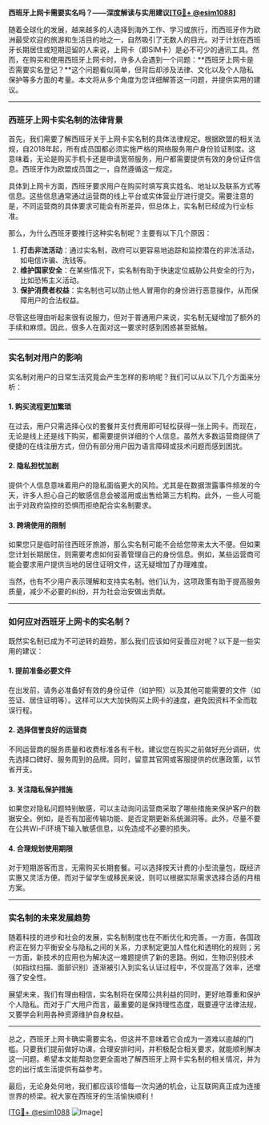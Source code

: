 **西班牙上网卡需要实名吗？——深度解读与实用建议[[TG💪+ @esim1088](https://t.me/s/esim1088)]**

随着全球化的发展，越来越多的人选择到海外工作、学习或旅行，而西班牙作为欧洲最受欢迎的旅游和生活目的地之一，自然吸引了无数人的目光。对于计划在西班牙长期居住或短期逗留的人来说，上网卡（即SIM卡）是必不可少的通讯工具。然而，在购买和使用西班牙上网卡时，许多人会遇到一个问题：**西班牙上网卡是否需要实名登记？**这个问题看似简单，但背后却涉及法律、文化以及个人隐私保护等多方面的考量。本文将从多个角度为您详细解答这一问题，并提供实用的建议。

---

### 西班牙上网卡实名制的法律背景

首先，我们需要了解西班牙关于上网卡实名制的具体法律规定。根据欧盟的相关法规，自2018年起，所有成员国都必须实施严格的网络服务用户身份验证制度。这意味着，无论是购买手机卡还是申请宽带服务，用户都需要提供有效的身份证件信息。西班牙作为欧盟成员国之一，自然遵循这一规定。

具体到上网卡方面，西班牙要求用户在购买时填写真实姓名、地址以及联系方式等信息。这些信息通常通过运营商的线上平台或实体营业厅进行提交。需要注意的是，不同运营商的具体要求可能会有所差异，但总体上，实名制已经成为行业标准。

那么，为什么西班牙要推行这种实名制呢？主要有以下几个原因：

1. **打击非法活动**：通过实名制，政府可以更容易地追踪和监控潜在的非法活动，如电信诈骗、洗钱等。
2. **维护国家安全**：在某些情况下，实名制有助于快速定位威胁公共安全的行为，比如恐怖主义活动。
3. **保护消费者权益**：实名制也可以防止他人冒用你的身份进行恶意操作，从而保障用户的合法权益。

尽管这些理由听起来很有说服力，但对于普通用户来说，实名制无疑增加了额外的手续和麻烦。因此，很多人在面对这一要求时感到困惑甚至抵触。

---

### 实名制对用户的影响

实名制对用户的日常生活究竟会产生怎样的影响呢？我们可以从以下几个方面来分析：

#### 1. **购买流程更加繁琐**
   在过去，用户只需选择心仪的套餐并支付费用即可轻松获得一张上网卡。而现在，无论是线上还是线下购买，都需要提供详细的个人信息。虽然大多数运营商提供了便捷的在线注册方式，但仍有部分用户因为语言障碍或技术问题而感到困扰。

#### 2. **隐私担忧加剧**
   提供个人信息意味着用户的隐私面临更大的风险。尤其是在数据泄露事件频发的今天，许多人担心自己的敏感信息会被滥用或出售给第三方机构。此外，一些人可能出于对政府监控的恐惧而拒绝配合实名制要求。

#### 3. **跨境使用的限制**
   如果您只是临时前往西班牙旅游，那么实名制可能不会给您带来太大不便。但如果您计划长期居住，则需要考虑如何妥善管理自己的身份信息。例如，某些运营商可能会要求用户提供当地的居住证明文件，这无疑增加了办理难度。

当然，也有不少用户表示理解和支持实名制。他们认为，这项政策有助于提高服务质量，减少不必要的纠纷，并为社会治安做出贡献。

---

### 如何应对西班牙上网卡的实名制？

既然实名制已成为不可逆转的趋势，那么我们应该如何妥善应对呢？以下是一些实用的建议：

#### 1. **提前准备必要文件**
   在出发前，请务必准备好有效的身份证件（如护照）以及其他可能需要的文件（如签证、居住证明等）。这样可以大大加快购买上网卡的速度，避免因资料不全而耽误行程。

#### 2. **选择信誉良好的运营商**
   不同运营商的服务质量和收费标准各有千秋。建议您在购买之前做好充分调研，优先选择口碑好、服务周到的品牌。同时，留意其官网或客服提供的优惠政策，以节省开支。

#### 3. **关注隐私保护措施**
   如果您对隐私问题特别敏感，可以主动询问运营商采取了哪些措施来保护客户的数据安全。例如，是否有加密传输功能、是否定期更新系统漏洞等。此外，尽量不要在公共Wi-Fi环境下输入敏感信息，以免造成不必要的损失。

#### 4. **合理规划使用期限**
   对于短期游客而言，无需购买长期套餐。可以选择按天计费的小型流量包，既经济实惠又灵活方便。而对于留学生或移民来说，则可以根据实际需求选择合适的月租方案。

---

### 实名制的未来发展趋势

随着科技的进步和社会的发展，实名制制度也在不断优化和完善。一方面，各国政府正在努力平衡安全与隐私之间的关系，力求制定更加人性化和透明化的规则；另一方面，新技术的应用也为解决这一难题提供了新的思路。例如，生物识别技术（如指纹扫描、面部识别）逐渐被引入到实名认证过程中，不仅提高了效率，还增强了安全性。

展望未来，我们有理由相信，实名制将在保障公共利益的同时，更好地尊重和保护个人隐私。而对于广大用户而言，最重要的是保持理性态度，既要遵守法律法规，又要学会利用各种资源维护自身权益。

---

总之，西班牙上网卡确实需要实名，但这并不意味着它会成为一道难以逾越的门槛。只要我们提前做好功课，合理安排时间，并积极配合相关要求，就能顺利解决这一问题。希望本文能帮助您更全面地了解西班牙上网卡实名制的相关情况，并为您的出行或生活提供有益参考。

最后，无论身处何地，我们都应该珍惜每一次沟通的机会，让互联网真正成为连接世界的桥梁。祝大家在西班牙的生活愉快顺利！

[[TG💪+ @esim1088](https://t.me/s/esim1088) ![Image](https://i.postimg.cc/4NQfJmqS/Snipaste-2025-05-13-00-14-12.png)]